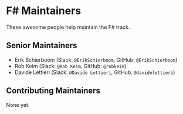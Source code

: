 # F&#35; Maintainers

These awesome people help maintain the F# track.

## Senior Maintainers

- Erik Schierboom (Slack: `@ErikSchierboom`, GitHub: `@ErikSchierboom`)
- Rob Keim (Slack: `@Rob Keim`, GitHub: `@robkeim`)
- Davide Lettieri (Slack: `@Davide Lettieri`, GitHub: `@davidelettieri`)

## Contributing Maintainers

None yet.
